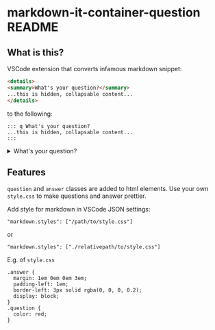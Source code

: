 # markdown-it-container-question README

## What is this?

VSCode extension that converts infamous markdown snippet:

```html
<details>
<summary>What's your question?</summary>
...this is hidden, collapsable content...
</details>
```

to the following:

```
::: q What's your question?
...this is hidden, collapsable content...
:::
```

<details>
<summary>What's your question?</summary>
...this is hidden, collapsable content...
</details>

## Features

`question` and `answer` classes are added to html elements. Use your own `style.css` to make questions and answer prettier.

Add style for markdown in VSCode JSON settings:
```
"markdown.styles": ["/path/to/style.css"]
```

or

```
"markdown.styles": ["./relativepath/to/style.css"]
```

E.g. of `style.css`
```
.answer {
  margin: 1em 0em 0em 3em;
  padding-left: 1em;
  border-left: 3px solid rgba(0, 0, 0, 0.2);
  display: block;
}
.question {
  color: red;
}
```